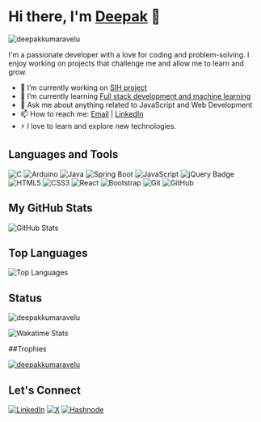 # Hi there, I'm [Deepak](https://deepakkumaravelu.site) 👋

<p align="left"> <img src="https://komarev.com/ghpvc/?username=deepakkumaravelu&label=Profile%20views&color=0e75b6&style=flat" alt="deepakkumaravelu" /> </p>
I'm a passionate developer with a love for coding and problem-solving. I enjoy working on projects that challenge me and allow me to learn and grow.

- 🔭 I’m currently working on [SIH project](#)
- 🌱 I’m currently learning [Full stack development and machine learning](#)
- 💬 Ask me about anything related to JavaScript and Web Development
- 📫 How to reach me: [Email](mailto:deepak1122003kumar@gmail.com) | [LinkedIn](https://www.linkedin.com/in/deepak-kumaravelu-58a653248)
- ⚡ I love to learn and explore new technologies.

## Languages and Tools
![C](https://img.shields.io/badge/-C-black?style=flat&logo=c)
![Arduino](https://img.shields.io/badge/-Arduino-black?style=flat&logo=arduino)
![Java](https://img.shields.io/badge/-Java-black?style=flat&logo=java)
![Spring Boot](https://img.shields.io/badge/-Spring%20Boot-black?style=flat&logo=spring-boot)
![JavaScript](https://img.shields.io/badge/-JavaScript-black?style=flat&logo=javascript)
![jQuery Badge](https://img.shields.io/badge/jQuery-black)
![HTML5](https://img.shields.io/badge/-HTML5-black?style=flat&logo=html5)
![CSS3](https://img.shields.io/badge/-CSS3-black?style=flat&logo=css3)
![React](https://img.shields.io/badge/-React-black?style=flat&logo=react)
![Bootstrap](https://img.shields.io/badge/-Bootstrap-black?style=flat&logo=bootstrap)
![Git](https://img.shields.io/badge/-Git-black?style=flat&logo=git)
![GitHub](https://img.shields.io/badge/-GitHub-black?style=flat&logo=github)

## My GitHub Stats

![GitHub Stats](https://github-readme-stats.vercel.app/api?username=deepakkumaravelu&show_icons=true&theme=dark)

## Top Languages

![Top Languages](https://github-readme-stats.vercel.app/api/top-langs/?username=deepakkumaravelu&layout=compact&theme=dark)

## Status
<p><img align="center" src="https://github-readme-streak-stats.herokuapp.com/?user=deepakkumaravelu&theme=dark" alt="deepakkumaravelu" /></p>

![Wakatime Stats](https://github-readme-stats.vercel.app/api/wakatime?username=@deepakkumaravelu&theme=dark)

##Trophies
<p align="left"> <a href="https://github.com/ryo-ma/github-profile-trophy"><img src="https://github-profile-trophy.vercel.app/?username=deepakkumaravelu" alt="deepakkumaravelu" /></a> </p>

## Let's Connect

[![LinkedIn](https://img.shields.io/badge/-LinkedIn-black?style=flat&logo=linkedin)](https://www.linkedin.com/in/deepak-kumaravelu-58a653248)
[![X](https://img.shields.io/badge/-Twitter-black?style=flat&logo=twitter)](https://twitter.com/Deepak1122003)
[![Hashnode](https://img.shields.io/badge/Hashnode-black?style=flat)](https://hashnode.com/@Deepak1122003)

